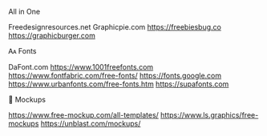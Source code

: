 All in One

Freedesignresources.net
Graphicpie.com
https://freebiesbug.co
https://graphicburger.com


🗛 Fonts

DaFont.com
https://www.1001freefonts.com
https://www.fontfabric.com/free-fonts/
https://fonts.google.com
https://www.urbanfonts.com/free-fonts.htm
https://supafonts.com


👕 Mockups

https://www.free-mockup.com/all-templates/
https://www.ls.graphics/free-mockups
https://unblast.com/mockups/
